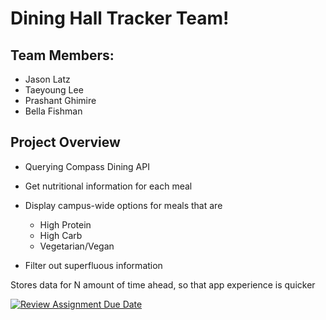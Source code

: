 # Dining Hall Tracker Team!
## Team Members: 
- Jason Latz
- Taeyoung Lee
- Prashant Ghimire
- Bella Fishman


## Project Overview
- Querying Compass Dining API
- Get nutritional information for each meal
- Display campus-wide options for meals that are
  - High Protein
  - High Carb
  - Vegetarian/Vegan
 
- Filter out superfluous information

Stores data for N amount of time ahead, so that app experience is quicker

[![Review Assignment Due Date](https://classroom.github.com/assets/deadline-readme-button-22041afd0340ce965d47ae6ef1cefeee28c7c493a6346c4f15d667ab976d596c.svg)](https://classroom.github.com/a/DBaAVOQl)
